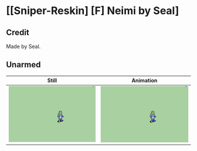 # [\[Sniper-Reskin\] \[F\] Neimi by Seal]

## Credit

Made by Seal.
	
## Unarmed

| Still | Animation |
| :---: | :-------: |
| ![Unarmed still](./Unarmed_000.png) | ![Unarmed animation](./Unarmed.gif) |
